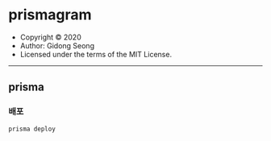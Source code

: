 # prismagram

- Copyright &copy; 2020
- Author: Gidong Seong
- Licensed under the terms of the MIT License.

---

## prisma

### 배포

```CMD
prisma deploy
```
